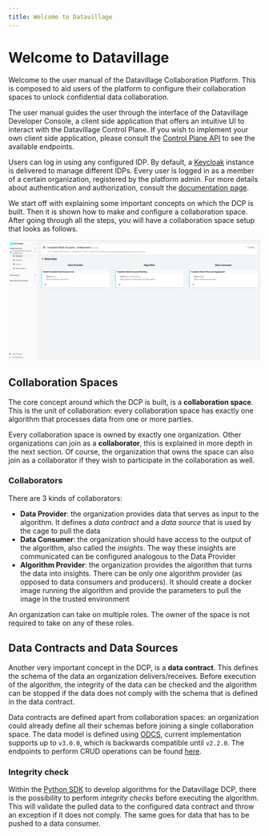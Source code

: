 ```yaml
---
title: Welcome to Datavillage
---
```


# Welcome to Datavillage

Welcome to the user manual of the Datavillage Collaboration Platform. This is composed to aid users of the platform to configure their collaboration spaces to unlock confidential data collaboration.

The user manual guides the user through the interface of the Datavillage Developer Console, a client side application that offers an intuitive UI to interact with the Datavillage Control Plane. If you wish to implement your own client side application, please consult the [Control Plane API](/docs/api/control-plane) to see the available endpoints.

Users can log in using any configured IDP. By default, a [Keycloak](https://www.keycloak.org/) instance is delivered to manage different IDPs. Every user is logged in as a member of a certain organization, registered by the platform admin. For more details about authentication and authorization, consult the [documentation page](/docs/user-manual/collaboration-space-owner/auth).

We start off with explaining some important concepts on which the DCP is built. Then it is shown how to make and configure a collaboration space. After going through all the steps, you will have a collaboration space setup that looks as follows.

![screenshot of final state of collaboration space in Datavillage Developer Console](img/36_overview_dataconsumer_configured.png)

## Collaboration Spaces

The core concept around which the DCP is built, is a **collaboration space**. This is the unit of collaboration: every collaboration space has exactly one algorithm that processes data from one or more parties.

Every collaboration space is owned by exactly one organization. Other organizations can join as a **collaborator**, this is explained in more depth in the next section. Of course, the organization that owns the space can also join as a collaborator if they wish to participate in the collaboration as well.

### Collaborators

There are 3 kinds of collaborators:

- **Data Provider**: the organization provides data that serves as input to the algorithm. It defines a _data contract_ and a _data source_ that is used by the cage to pull the data
- **Data Consumer**: the organization should have access to the output of the algorithm, also called the _insights_. The way these insights are communicated can be configured analogous to the Data Provider
- **Algorithm Provider**: the organization provides the algorithm that turns the data into insights. There can be only one algorithm provider (as opposed to data consumers and producers). It should create a docker image running the algorithm and provide the parameters to pull the image in the trusted environment

An organization can take on multiple roles. The owner of the space is not required to take on any of these roles.

## Data Contracts and Data Sources

Another very important concept in the DCP, is a **data contract**. This defines the schema of the data an organization delivers/receives. Before execution of the algorithm, the integrity of the data can be checked and the algorithm can be stopped if the data does not comply with the schema that is defined in the data contract.

Data contracts are defined apart from collaboration spaces: an organization could already define all their schemas before joining a single collaboration space.
The data model is defined using [ODCS](https://bitol-io.github.io/open-data-contract-standard/v3.0.0/), current implementation supports up to `v3.0.0`, which is backwards compatible until `v2.2.0`. The endpoints to perform CRUD operations can be found [here](/dv-documentation/docs/api/control-plane/data-contracts).

### Integrity check

Within the [Python SDK](https://pypi.org/project/dv-utils/) to develop algorithms for the Datavillage DCP, there is the possibility to perform _integrity checks_ before executing the algorithm. This will validate the pulled data to the configured data contract and throw an exception if it does not comply. The same goes for data that has to be pushed to a data consumer.